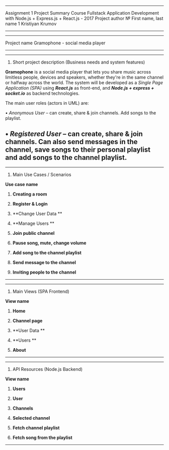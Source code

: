   ---------------- ------------------------------------------------------------------------------- ----------------------------- ----------------------
  Assignment 1     Project Summary
  Course           Fullstack Application Development with Node.js + Express.js + React.js - 2017
  Project author
  №                First name, last name
  1                Kristiyan Krumov
  ---------------- ------------------------------------------------------------------------------- ----------------------------- ----------------------

<span id="_gjdgxs" class="anchor"></span>

  -------------- ----------------------------------
  Project name   Gramophone - social media player
  -------------- ----------------------------------

  ---------------------------------------------------------------------------------------------------------------------------------------------------------------------------------------------------------------------------------------------------------------------------------------------------------------------------------------------------------
  1.  Short project description (Business needs and system features)

  **Gramophone** is a social media player that lets you share music across limitless people, devices and speakers, whether they're in the same channel or halfway across the world. The system will be developed as a *Single Page Application (SPA)* using ***React.js*** as front-end, and ***Node.js + express + socket.io*** as backend technologies.

  The main user roles (actors in UML) are:

  • *Anonymous User* – can create, share & join channels. Add songs to the playlist.

  • *Registered User* – can create, share & join channels. Can also send messages in the channel, save songs to their personal playlist and add songs to the channel playlist.
  ---------------------------------------------------------------------------------------------------------------------------------------------------------------------------------------------------------------------------------------------------------------------------------------------------------------------------------------------------------

  ------------------------------------------ ----------------------------------------------------------------------------------------------------------------------------------------------------------------------------------------------- ----------------------------------
  1.  Main Use Cases / Scenarios

  **Use case name**

  1.  **Creating a room**

  1.  **Register & Login**

  1.  **Change User Data **

  1.  **Manage Users **

  1.  **Join public channel**

  1.  **Pause song, mute, change volume**

  1.  **Add song to the channel playlist**

  1.  **Send message to the channel**

  1.  **Inviting people to the channel**

  ------------------------------------------ ----------------------------------------------------------------------------------------------------------------------------------------------------------------------------------------------- ----------------------------------

  ------------------------------- ------------------------------------------------------------------------------------------------------------------------------------------------------------------------------------- --------------
  1.  Main Views (SPA Frontend)

  **View name**

  1.  **Home**

  1.  **Channel page**

  1.  **User Data **

  1.  **Users **

  1.  **About**

  ------------------------------- ------------------------------------------------------------------------------------------------------------------------------------------------------------------------------------- --------------

  -------------------------------------- ----------------------------------------------------------------------------------------------------------------------------------------------------------------------------------------- -------------------------------------------
  1.  API Resources (Node.js Backend)

  **View name**

  1.  **Users**

  1.  **User**

  1.  **Channels**

  1.  **Selected channel**

  1.  **Fetch channel playlist**

  1.  **Fetch song from the playlist**

  -------------------------------------- ----------------------------------------------------------------------------------------------------------------------------------------------------------------------------------------- -------------------------------------------


